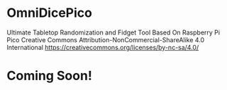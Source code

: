 # OmniDicePico
Ultimate Tabletop Randomization and Fidget Tool Based On Raspberry Pi Pico
Creative Commons Attribution-NonCommercial-ShareAlike 4.0 International 
https://creativecommons.org/licenses/by-nc-sa/4.0/


# Coming Soon!
